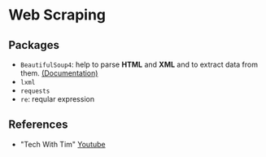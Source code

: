 # Web Scraping

## Packages
* `BeautifulSoup4`: help to parse **HTML** and **XML** and to extract data from them. [(Documentation)](https://www.crummy.com/software/BeautifulSoup/bs4/doc/)
* `lxml` 
* `requests`
* `re`: reqular expression

## References
* "Tech With Tim" [Youtube](https://www.youtube.com/watch?v=gRLHr664tXA)